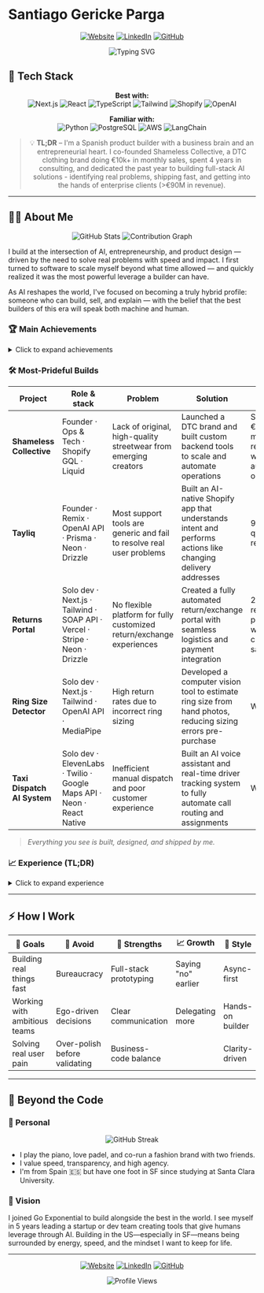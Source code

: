 # Santiago Gericke Parga

<div align="center">

[![Website](https://img.shields.io/badge/Website-santiago--gericke.dev-2ea44f)](https://www.santiago-gericke.dev)
[![LinkedIn](https://img.shields.io/badge/LinkedIn-Connect-blue)](https://www.linkedin.com/in/santiago-gericke-parga/)
[![GitHub](https://img.shields.io/badge/GitHub-Follow-lightgrey)](https://github.com/gericke98)

<img src="https://readme-typing-svg.herokuapp.com?font=Fira+Code&weight=500&size=40&pause=1000&color=2EA44F&center=true&vCenter=true&width=600&height=100&lines=Product+Builder;AI+Enthusiast;Full-Stack+Developer;Entrepreneur" alt="Typing SVG" />

</div>

## 🚀 Tech Stack

<div align="center">

**Best with:**  
![Next.js](https://img.shields.io/badge/Next.js-black?style=for-the-badge&logo=next.js&logoColor=white)
![React](https://img.shields.io/badge/React-20232A?style=for-the-badge&logo=react&logoColor=61DAFB)
![TypeScript](https://img.shields.io/badge/TypeScript-007ACC?style=for-the-badge&logo=typescript&logoColor=white)
![Tailwind](https://img.shields.io/badge/Tailwind_CSS-38B2AC?style=for-the-badge&logo=tailwind-css&logoColor=white)
![Shopify](https://img.shields.io/badge/Shopify-7AB55C?style=for-the-badge&logo=Shopify&logoColor=white)
![OpenAI](https://img.shields.io/badge/OpenAI-412991?style=for-the-badge&logo=openai&logoColor=white)

**Familiar with:**  
![Python](https://img.shields.io/badge/Python-3776AB?style=for-the-badge&logo=python&logoColor=white)
![PostgreSQL](https://img.shields.io/badge/PostgreSQL-316192?style=for-the-badge&logo=postgresql&logoColor=white)
![AWS](https://img.shields.io/badge/Amazon_AWS-232F3E?style=for-the-badge&logo=amazon-aws&logoColor=white)
![LangChain](https://img.shields.io/badge/LangChain-FF6B6B?style=for-the-badge&logo=langchain&logoColor=white)

</div>

<div align="center">

> 💡 **TL;DR** – I'm a Spanish product builder with a business brain and an entrepreneurial heart. I co-founded Shameless Collective, a DTC clothing brand doing €10k+ in monthly sales, spent 4 years in consulting, and dedicated the past year to building full-stack AI solutions - identifying real problems, shipping fast, and getting into the hands of enterprise clients (>€90M in revenue).

</div>

---

## 👨‍💻 About Me

<div align="center">

<img src="https://github-readme-stats.vercel.app/api?username=gericke98&show_icons=true&theme=radical&hide=stars,prs,issues,contribs&count_private=true" alt="GitHub Stats" />

<img src="https://github-readme-activity-graph.vercel.app/graph?username=gericke98&theme=radical&hide_border=true&area=true" alt="Contribution Graph" />

</div>

I build at the intersection of AI, entrepreneurship, and product design — driven by the need to solve real problems with speed and impact. I first turned to software to scale myself beyond what time allowed — and quickly realized it was the most powerful leverage a builder can have.

As AI reshapes the world, I've focused on becoming a truly hybrid profile: someone who can build, sell, and explain — with the belief that the best builders of this era will speak both machine and human.

### 🏆 Main Achievements

<details>
<summary>Click to expand achievements</summary>

- **Shameless Collective.** Co-founded a DTC fashion brand, scaled to €10k+/month. Automated all ops — from order processing to invoicing and logistics — with custom-built tools.
- **Returns Portal.** Built a fully-automated returns portal for Shameless, integrating Shopify, Correos (shipping), and Stripe. Processed 250+ returns/exchanges with highly positive user feedback.
- **Tayliq.** Built an AI-native customer support app for Shopify brands. Currently validating with early users and in talks with a €90M+ fashion brand.
- **Ring Size Detection App.** Computer vision tool to estimate ring sizes from hand photos. Built for a jewelry brand with €500k+ annual revenue (currently in validation).
- **Taxi Dispatch AI System.** Voice-powered dispatch platform for a Radiotaxi company — includes a driver app, geolocation tracking, and AI call handling (in progress).

</details>

### 🛠️ Most-Prideful Builds

<div align="center">

| Project                     | Role & stack                                                                | Problem                                                               | Solution                                                                                                        | Impact                                                        | Live Demo                                                                          |
| --------------------------- | --------------------------------------------------------------------------- | --------------------------------------------------------------------- | --------------------------------------------------------------------------------------------------------------- | ------------------------------------------------------------- | ---------------------------------------------------------------------------------- |
| **Shameless Collective**    | Founder · Ops & Tech · Shopify GQL · Liquid                                 | Lack of original, high-quality streetwear from emerging creators      | Launched a DTC brand and built custom backend tools to scale and automate operations                            | Scaled to €10k+ monthly revenue with 80% automated operations | [shamelesscollective.com](https://shamelesscollective.com)                         |
| **Tayliq**                  | Founder · Remix · OpenAI API · Prisma · Neon · Drizzle                      | Most support tools are generic and fail to resolve real user problems | Built an AI-native Shopify app that understands intent and performs actions like changing delivery addresses    | 95% of queries resolved                                       | [shamelesscollective.com](https://shamelesscollective.com) - Try the live chatbot! |
| **Returns Portal**          | Solo dev · Next.js · Tailwind · SOAP API · Vercel · Stripe · Neon · Drizzle | No flexible platform for fully customized return/exchange experiences | Created a fully automated return/exchange portal with seamless logistics and payment integration                | 250+ returns processed with 95%+ customer satisfaction        | [shamelesscollective-returns.com](https://www.shamelesscollective-returns.com)     |
| **Ring Size Detector**      | Solo dev · Next.js · Tailwind · OpenAI API · MediaPipe                      | High return rates due to incorrect ring sizing                        | Developed a computer vision tool to estimate ring size from hand photos, reducing sizing errors pre-purchase    | WIP                                                           | [tayliqsize.vercel.app](https://tayliqsize.vercel.app)                             |
| **Taxi Dispatch AI System** | Solo dev · ElevenLabs · Twilio · Google Maps API · Neon · React Native      | Inefficient manual dispatch and poor customer experience              | Built an AI voice assistant and real-time driver tracking system to fully automate call routing and assignments | WIP                                                           | Call +1 (313) 631-4559 and try it live                                             |

</div>

> _Everything you see is built, designed, and shipped by me._

### 📈 Experience (TL;DR)

<details>
<summary>Click to expand experience</summary>

- **CEO / Co-founder – Tayliq** – _2025–present._ Building a customer support platform for DTC brands. Currently in talks to deploy with a €90M+ fashion brand.
- **Co-founder – Shameless Collective** – _2016–present._ Bootstrapped DTC fashion brand, now operating at €10k+ monthly revenue.
- **Senior Data Associate – Monstarlab / Metyis** – _2022–2025._ Led the development of advanced analytics and forecasting models for global F&B clients.
- **Industrial Engineering & MBA** – ICAI / ICADE
- 20+ side projects across full-stack & AI product building

</details>

---

## ⚡ How I Work

<div align="center">

| 🎯 Goals                     | 🚫 Avoid                      | 💪 Strengths           | 📈 Growth           | 🎨 Style         |
| ---------------------------- | ----------------------------- | ---------------------- | ------------------- | ---------------- |
| Building real things fast    | Bureaucracy                   | Full-stack prototyping | Saying "no" earlier | Async-first      |
| Working with ambitious teams | Ego-driven decisions          | Clear communication    | Delegating more     | Hands-on builder |
| Solving real user pain       | Over-polish before validating | Business-code balance  |                     | Clarity-driven   |

</div>

---

## 🎯 Beyond the Code

### 🎹 Personal

<div align="center">

<img src="https://github-readme-streak-stats.herokuapp.com/?user=santigericke&theme=radical" alt="GitHub Streak" />

</div>

- I play the piano, love padel, and co-run a fashion brand with two friends.
- I value speed, transparency, and high agency.
- I'm from Spain 🇪🇸 but have one foot in SF since studying at Santa Clara University.

### 🌟 Vision

I joined Go Exponential to build alongside the best in the world. I see myself in 5 years leading a startup or dev team creating tools that give humans leverage through AI. Building in the US—especially in SF—means being surrounded by energy, speed, and the mindset I want to keep for life.

---

<div align="center">

[![Website](https://img.shields.io/badge/Website-santiago--gericke.dev-2ea44f)](https://www.santiago-gericke.dev)
[![LinkedIn](https://img.shields.io/badge/LinkedIn-Connect-blue)](https://www.linkedin.com/in/santiago-gericke-parga/)
[![GitHub](https://img.shields.io/badge/GitHub-Follow-lightgrey)](https://github.com/santigericke)

<img src="https://komarev.com/ghpvc/?username=santigericke&style=flat-square&color=blue" alt="Profile Views"/>

</div>
